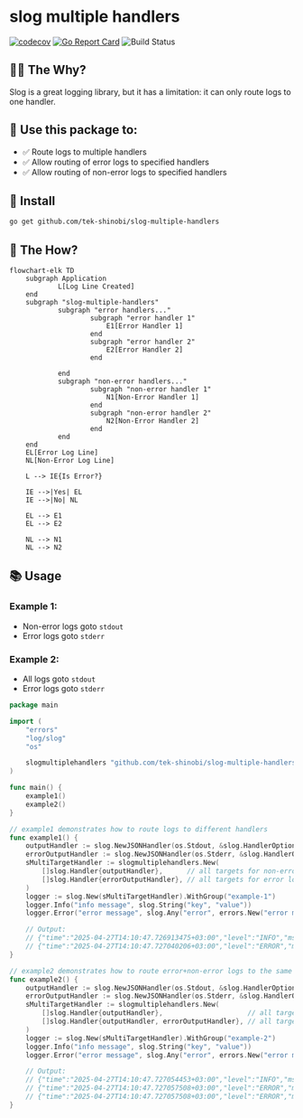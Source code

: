 # slog multiple handlers
[![codecov](https://codecov.io/gh/tek-shinobi/slog-multiple-handlers/graph/badge.svg?token=RY9XFA15X9)](https://codecov.io/gh/tek-shinobi/slog-multiple-handlers)
[![Go Report Card](https://goreportcard.com/badge/github.com/tek-shinobi/slog-multiple-handlers)](https://goreportcard.com/report/github.com/tek-shinobi/slog-multiple-handlers)
![Build Status](https://github.com/tek-shinobi/slog-multiple-handlers/blob/main/.github/workflows/ci.yaml/badge.svg)

## 🙆‍♀️ The Why?
Slog is a great logging library, but it has a limitation: it can only route logs to one handler.

## 🎉 Use this package to:
- ✅ Route logs to multiple handlers
- ✅ Allow routing of error logs to specified handlers
- ✅ Allow routing of non-error logs to specified handlers

## 🚀 Install

```sh
go get github.com/tek-shinobi/slog-multiple-handlers
```

## 🔮 The How?
```mermaid
flowchart-elk TD
    subgraph Application
            L[Log Line Created]
    end
    subgraph "slog-multiple-handlers"
            subgraph "error handlers..." 
                    subgraph "error handler 1" 
                        E1[Error Handler 1]
                    end
                    subgraph "error handler 2" 
                        E2[Error Handler 2]
                    end
                
            end
            subgraph "non-error handlers..."
                    subgraph "non-error handler 1"
                        N1[Non-Error Handler 1]
                    end
                    subgraph "non-error handler 2"
                        N2[Non-Error Handler 2]
                    end
            end
    end
    EL[Error Log Line]
    NL[Non-Error Log Line]
        
    L --> IE{Is Error?}
        
    IE -->|Yes| EL
    IE -->|No| NL
        
    EL --> E1
    EL --> E2
        
    NL --> N1
    NL --> N2
```

## 📚 Usage
### Example 1: 
 - Non-error logs goto `stdout` 
 - Error logs goto `stderr` 

### Example 2:
- All logs goto `stdout`
- Error logs goto `stderr` 


```go
package main

import (
	"errors"
	"log/slog"
	"os"

	slogmultiplehandlers "github.com/tek-shinobi/slog-multiple-handlers"
)

func main() {
	example1()
	example2()
}

// example1 demonstrates how to route logs to different handlers
func example1() {
	outputHandler := slog.NewJSONHandler(os.Stdout, &slog.HandlerOptions{Level: slog.LevelInfo})
	errorOutputHandler := slog.NewJSONHandler(os.Stderr, &slog.HandlerOptions{Level: slog.LevelError})
	sMultiTargetHandler := slogmultiplehandlers.New(
		[]slog.Handler{outputHandler},      // all targets for non-error logs
		[]slog.Handler{errorOutputHandler}, // all targets for error logs
	)
	logger := slog.New(sMultiTargetHandler).WithGroup("example-1")
	logger.Info("info message", slog.String("key", "value"))
	logger.Error("error message", slog.Any("error", errors.New("error message")))

	// Output:
	// {"time":"2025-04-27T14:10:47.726913475+03:00","level":"INFO","msg":"info message","example-1":{"key":"value"}} <-- stdout
	// {"time":"2025-04-27T14:10:47.727040206+03:00","level":"ERROR","msg":"error message","example-1":{"error":"error message"}} <-- stderr
}

// example2 demonstrates how to route error+non-error logs to the same handler(outputHandler) as well as route error logs to a different handler
func example2() {
	outputHandler := slog.NewJSONHandler(os.Stdout, &slog.HandlerOptions{Level: slog.LevelInfo})
	errorOutputHandler := slog.NewJSONHandler(os.Stderr, &slog.HandlerOptions{Level: slog.LevelError})
	sMultiTargetHandler := slogmultiplehandlers.New(
		[]slog.Handler{outputHandler},                     // all targets for non-error logs
		[]slog.Handler{outputHandler, errorOutputHandler}, // all targets for error logs
	)
	logger := slog.New(sMultiTargetHandler).WithGroup("example-2")
	logger.Info("info message", slog.String("key", "value"))
	logger.Error("error message", slog.Any("error", errors.New("error message")))

	// Output:
	// {"time":"2025-04-27T14:10:47.727054453+03:00","level":"INFO","msg":"info message","example-2":{"key":"value"}} <-- stdout
	// {"time":"2025-04-27T14:10:47.727057508+03:00","level":"ERROR","msg":"error message","example-2":{"error":"error message"}} <-- stdout
	// {"time":"2025-04-27T14:10:47.727057508+03:00","level":"ERROR","msg":"error message","example-2":{"error":"error message"}} <-- stderr
}
```
